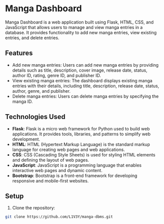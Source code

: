 # Manga Dashboard

Manga Dashboard is a web application built using Flask, HTML, CSS, and JavaScript that allows users to manage and view manga entries in a database. It provides functionality to add new manga entries, view existing entries, and delete entries.

## Features

- Add new manga entries: Users can add new manga entries by providing details such as title, description, cover image, release date, status, author ID, rating, genre ID, and publisher ID.
- View existing manga entries: The dashboard displays existing manga entries with their details, including title, description, release date, status, author, genre, and publisher.
- Delete manga entries: Users can delete manga entries by specifying the manga ID.

## Technologies Used

- **Flask**: Flask is a micro web framework for Python used to build web applications. It provides tools, libraries, and patterns to simplify web development.
- **HTML**: HTML (Hypertext Markup Language) is the standard markup language for creating web pages and web applications.
- **CSS**: CSS (Cascading Style Sheets) is used for styling HTML elements and defining the layout of web pages.
- **JavaScript**: JavaScript is a programming language that enables interactive web pages and dynamic content.
- **Bootstrap**: Bootstrap is a front-end framework for developing responsive and mobile-first websites.

## Setup

1. Clone the repository:

```bash
git clone https://github.com/L1V3Y/manga-dbms.git
